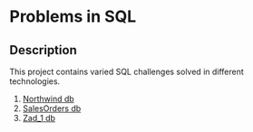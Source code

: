 # Problems in SQL

## Description
This project contains varied SQL challenges solved in different technologies.

1. [Northwind db](Northwind_dbo/README.md)
2. [SalesOrders db](SalesOrders_dbo/README.md)
3. [Zad_1 db](Zad_1/README.md)

 